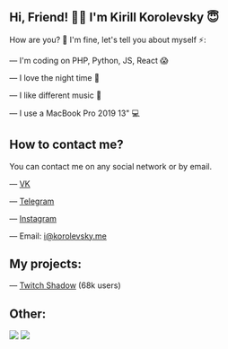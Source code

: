 ## Hi, Friend! 👋🏻 I'm Kirill Korolevsky 😇

How are you? 🧐 I'm fine, let's tell you about myself ⚡️:

— I'm coding on PHP, Python, JS, React 😱

— I love the night time 🌌

— I like different music 🎵

— I use a MacBook Pro 2019 13" 💻 

## How to contact me?

You can contact me on any social network or by email.

— [VK](https://korolevsky.me/?vk)

— [Telegram](https://korolevsky.me/?tg)

— [Instagram](https://korolevsky.me/?insta)

— Email: i@korolevsky.me

## My projects:

— [Twitch Shadow](https://vk.com/app7776463) (68k users)

## Other:
![](https://github-readme-stats.vercel.app/api?username=k-orolevsk-y&show_icons=true&theme=dark&count_private=true&hide_title=true&include_all_commits=true&hide_border=true)
![](https://github-readme-stats.vercel.app/api/top-langs/?username=k-orolevsk-y&theme=dark&langs_count=10&layout=compact&hide_border=true)
